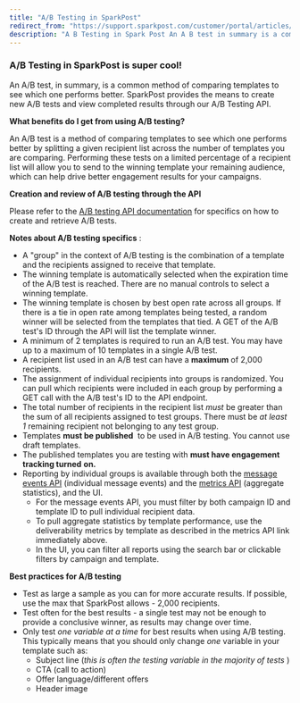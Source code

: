 ```yaml
---
title: "A/B Testing in SparkPost"
redirect_from: "https://support.sparkpost.com/customer/portal/articles/2756679-a-b-testing-in-sparkpost"
description: "A B Testing in Spark Post An A B test in summary is a common method of comparing templates to see which one performs better Spark Post provides the means to create new A B tests and view completed results through our A B Testing API What benefits do I..."
---
```


### A/B Testing in SparkPost is super cool!

An A/B test, in summary, is a common method of comparing templates to see which one performs better. SparkPost provides the means to create new A/B tests and view completed results through our A/B Testing API.

**What benefits do I get from using A/B testing?** 

An A/B test is a method of comparing templates to see which one performs better by splitting a given recipient list across the number of templates you are comparing. Performing these tests on a limited percentage of a recipient list will allow you to send to the winning template your remaining audience, which can help drive better engagement results for your campaigns.

**Creation and review of A/B testing through the API** 

Please refer to the [A/B testing API documentation](https://developers.sparkpost.com/api/ab-testing.html) for specifics on how to create and retrieve A/B tests.

**Notes about A/B testing specifics**                            :

*   A "group" in the context of A/B testing is the combination of a template and the recipients assigned to receive that template.
*   The winning template is automatically selected when the expiration time of the A/B test is reached. There are no manual controls to select a winning template. 
*   The winning template is chosen by best open rate across all groups. If there is a tie in open rate among templates being tested, a random winner will be selected from the templates that tied. A GET of the A/B test's ID through the API will list the template winner.
*   A minimum of 2 templates is required to run an A/B test. You may have up to a maximum of 10 templates in a single A/B test.
*   A recipient list used in an A/B test can have a **maximum** of 2,000 recipients.
*   The assignment of individual recipients into groups is randomized. You can pull which recipients were included in each group by performing a GET call with the A/B test's ID to the API endpoint.
*   The total number of recipients in the recipient list *must* be greater than the sum of all recipients assigned to test groups. There must be *at least 1*         remaining recipient not belonging to any test group.
*   Templates **must be published**              to be used in A/B testing. You cannot use draft templates.
*   The published templates you are testing with **must have engagement tracking turned**                                 **on.**
*   Reporting by individual groups is available through both the [message events API](http://developers.sparkpost.com/api/message-events.html#message-events-message-events-get) (individual message events) and the [metrics API](https://developers.sparkpost.com/api/metrics.html#metrics-deliverability-metrics-by-template-get) (aggregate statistics), and the UI.
    *   For the message events API, you must filter by both campaign ID and template ID to pull individual recipient data.
    *   To pull aggregate statistics by template performance, use the deliverability metrics by template as described in the metrics API link immediately above.
    *   In the UI, you can filter all reports using the search bar or clickable filters by campaign and template.

**Best practices for A/B testing**                          

*   Test as large a sample as you can for more accurate results. If possible, use the max that SparkPost allows - 2,000 recipients.
*   Test often for the best results - a single test may not be enough to provide a conclusive winner, as results may change over time.
*   Only test *one variable at a time*                    for best results when using A/B testing. This typically means that you should only change *one* variable in your template such as:
    *   ​Subject line (*this is often the testing variable in the majority of tests*                                                       )
    *   CTA (call to action)
    *   Offer language/different offers
    *   Header image
